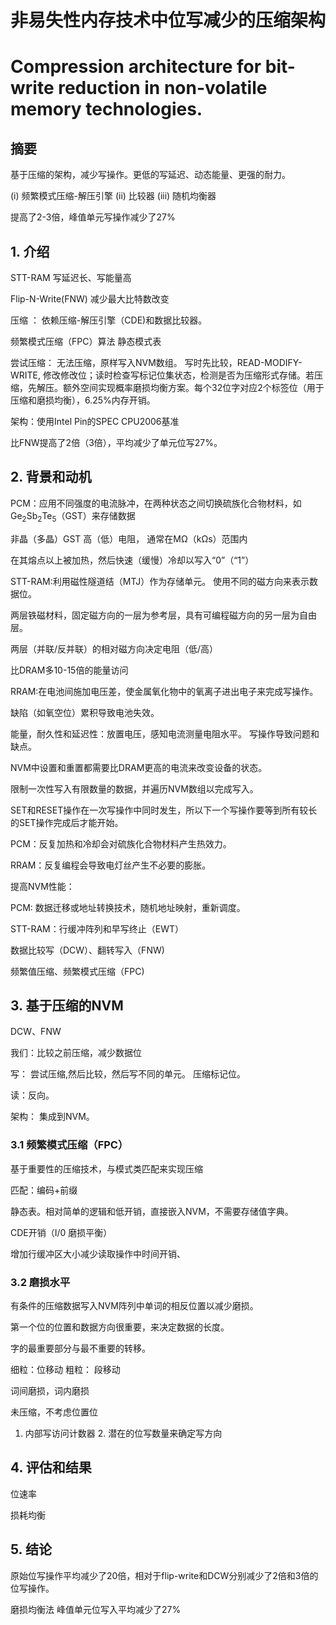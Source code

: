 # 非易失性内存技术中位写减少的压缩架构

# Compression architecture for bit-write reduction in non-volatile memory technologies.

## 摘要

基于压缩的架构，减少写操作。更低的写延迟、动态能量、更强的耐力。

(i) 频繁模式压缩-解压引擎 (ii) 比较器  (iii)  随机均衡器

提高了2-3倍，峰值单元写操作减少了27%

## 1. 介绍

STT-RAM 写延迟长、写能量高

Flip-N-Write(FNW)   减少最大比特数改变

压缩 ： 依赖压缩-解压引擎（CDE)和数据比较器。

频繁模式压缩（FPC）算法   静态模式表

尝试压缩： 无法压缩，原样写入NVM数组。 写时先比较，READ-MODIFY-WRITE, 修改修改位；读时检查写标记位集状态，检测是否为压缩形式存储。若压缩，先解压。额外空间实现概率磨损均衡方案。每个32位字对应2个标签位（用于压缩和磨损均衡），6.25%内存开销。

架构：使用Intel Pin的SPEC CPU2006基准

比FNW提高了2倍（3倍），平均减少了单元位写27%。



## 2. 背景和动机

PCM：应用不同强度的电流脉冲，在两种状态之间切换硫族化合物材料，如Ge<sub>2</sub>Sb<sub>2</sub>Te<sub>5</sub>（GST）来存储数据

非晶（多晶）GST  高（低）电阻， 通常在MΩ（kΩs）范围内

在其熔点以上被加热，然后快速（缓慢）冷却以写入“0”（“1”）



STT-RAM:利用磁性隧道结（MTJ）作为存储单元。  使用不同的磁方向来表示数据位。

两层铁磁材料，固定磁方向的一层为参考层，具有可编程磁方向的另一层为自由层。

两层（并联/反并联）的相对磁方向决定电阻（低/高）

比DRAM多10-15倍的能量访问



RRAM:在电池间施加电压差，使金属氧化物中的氧离子进出电子来完成写操作。

缺陷（如氧空位）累积导致电池失效。



能量，耐久性和延迟性：放置电压，感知电流测量电阻水平。 写操作导致问题和缺点。

NVM中设置和重置都需要比DRAM更高的电流来改变设备的状态。

限制一次性写入有限数量的数据，并遍历NVM数组以完成写入。

SET和RESET操作在一次写操作中同时发生，所以下一个写操作要等到所有较长的SET操作完成后才能开始。

PCM：反复加热和冷却会对硫族化合物材料产生热效力。

RRAM：反复编程会导致电灯丝产生不必要的膨胀。



提高NVM性能：

PCM: 数据迁移或地址转换技术，随机地址映射，重新调度。

STT-RAM：行缓冲阵列和早写终止（EWT）

数据比较写（DCW）、翻转写入（FNW)

频繁值压缩、频繁模式压缩（FPC)

## 3. 基于压缩的NVM

DCW、FNW

我们：比较之前压缩，减少数据位



写： 尝试压缩,然后比较，然后写不同的单元。   压缩标记位。

读：反向。

架构： 集成到NVM。

### 3.1 频繁模式压缩（FPC）

基于重要性的压缩技术，与模式类匹配来实现压缩

匹配：编码+前缀

静态表。相对简单的逻辑和低开销，直接嵌入NVM，不需要存储值字典。



CDE开销（I/0 磨损平衡）

增加行缓冲区大小减少读取操作中时间开销、

### 3.2 磨损水平

有条件的压缩数据写入NVM阵列中单词的相反位置以减少磨损。

第一个位的位置和数据方向很重要，来决定数据的长度。

字的最重要部分与最不重要的转移。

细粒：位移动     粗粒： 段移动

词间磨损，词内磨损

未压缩，不考虑位置位

1. 内部写访问计数器    2.  潜在的位写数量来确定写方向

## 4. 评估和结果

位速率

损耗均衡

## 5. 结论

原始位写操作平均减少了20倍，相对于flip-write和DCW分别减少了2倍和3倍的位写操作。

磨损均衡法   峰值单元位写入平均减少了27%